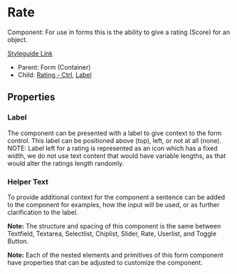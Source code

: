 # Rate

Component: For use in forms this is the ability to give a rating (Score) for an object.

[Styleguide Link](https://zpl.io/2jyBKZp)

* Parent: Form (Container)
* Child: [Rating - Ctrl](../../overview/rating/), [Label](../../overview/label.md)

## Properties

### Label

The component can be presented with a label to give context to the form control. This label can be positioned above (top), left, or not at all (none). NOTE: Label left for a rating is represented as an icon which has a fixed width, we do not use text content that would have variable lengths, as that would alter the ratings length randomly.

### Helper Text

To provide additional context for the component a sentence can be added to the component for examples, how the input will be used, or as further clarification to the label.

**Note:** The structure and spacing of this component is the same between Textfield, Textarea, Selectlist, Chiplist, Slider, Rate, Userlist, and Toggle Button.

**Note:** Each of the nested elements and primitives of this form component have properties that can be adjusted to customize the component.
